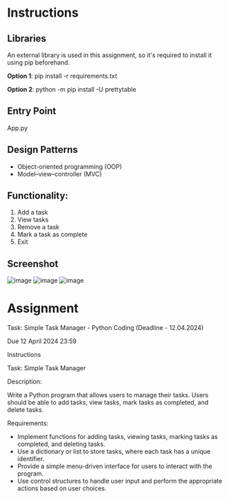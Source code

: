 # Instructions

## Libraries
An external library is used in this assignment, so it's required to install it using pip beforehand.

**Option 1**: pip install -r requirements.txt

**Option 2**: python -m pip install -U prettytable

## Entry Point
App.py

## Design Patterns
* Object-oriented programming (OOP)
* Model–view–controller (MVC)

## Functionality: 
1. Add a task
2. View tasks
3. Remove a task
4. Mark a task as complete
5. Exit

## Screenshot
![image](https://github.com/harryguiacorn/Introduction-to-Generative-AI-Part-1/assets/1398153/c669500a-58e1-4fa8-b4c2-a312c0ff68d6)
![image](https://github.com/harryguiacorn/Introduction-to-Generative-AI-Part-1/assets/1398153/93f99185-8447-4a63-ac6c-5244be758ad4)
![image](https://github.com/harryguiacorn/Introduction-to-Generative-AI-Part-1/assets/1398153/47884993-9614-460a-9ee6-e989e081deb0)



# Assignment
Task: Simple Task Manager - Python Coding (Deadline - 12.04.2024)

Due 12 April 2024 23:59

Instructions

Task: Simple Task Manager

Description:

Write a Python program that allows users to manage their tasks. Users should be able to add tasks, view tasks, mark tasks as completed, and delete tasks.

Requirements:

* Implement functions for adding tasks, viewing tasks, marking tasks as completed, and deleting tasks.
* Use a dictionary or list to store tasks, where each task has a unique identifier.
* Provide a simple menu-driven interface for users to interact with the program.
* Use control structures to handle user input and perform the appropriate actions based on user choices.
